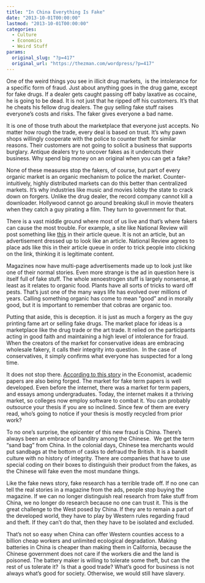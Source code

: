 ```yaml
---
title: "In China Everything Is Fake"
date: "2013-10-01T00:00:00"
lastmod: "2013-10-01T00:00:00"
categories:
  - Culture
  - Economics
  - Weird Stuff
params:
  original_slug: "?p=417"
  original_url: "https://thezman.com/wordpress/?p=417"
---
```


One of the weird things you see in illicit drug markets,  is the
intolerance for a specific form of fraud. Just about anything goes in
the drug game, except for fake drugs. If a dealer gets caught passing
off baby laxative as cocaine, he is going to be dead. It is not just
that he ripped off his customers. It’s that he cheats his fellow drug
dealers. The guy selling fake stuff raises everyone’s costs and risks.
The faker gives everyone a bad name.

It is one of those truth about the marketplace that everyone just
accepts. No matter how rough the trade, every deal is based on
trust. It’s why pawn shops willingly cooperate with the police to
counter theft for similar reasons. Their customers are not going to
solicit a business that supports burglary. Antique dealers try to
uncover fakes as it undercuts their business. Why spend big money on an
original when you can get a fake?

None of these measures stop the fakers, of course, but part of every
organic market is an organic mechanism to police the market.
Counter-intuitively, highly distributed markets can do this better than
centralized markets. It’s why industries like music and movies lobby the
state to crack down on forgers. Unlike the drug dealer, the record
company cannot kill a downloader. Hollywood cannot go around breaking
skull in movie theaters when they catch a guy pirating a film. They turn
to government for that.

There is a vast middle ground where most of us live and that’s where
fakers can cause the most trouble. For example, a site like National
Review will post something like <a
href="https://www.unleashyourthin.com/p/tbl/metabolism-killers/10211?utm_source=taboola&amp;utm_medium=sponsored-content&amp;utm_campaign=2013-09-05-article-metabolism-killing-foods&amp;utm_content=5-metabolism-killing-foods-to-avoid-at-all-costs&amp;utm_term"
rel="noopener" target="_blank">this</a> in their article queue. It is
not an article, but an advertisement dressed up to look like an article.
National Review agrees to place ads like this in their article queue in
order to trick people into clicking on the link, thinking it is
legitimate content.

Magazines now have multi-page advertisements made up to look just like
one of their normal stories. Even more strange is the ad in question
here is itself full of fake stuff. The whole xenoestrogen stuff is
largely nonsense, at least as it relates to organic food. Plants have
all sorts of tricks to ward off pests. That’s just one of the many ways
life has evolved over millions of years. Calling something organic has
come to mean “good” and in morally good, but it is important to remember
that cobras are organic too.

Putting that aside, this is deception. it is just as much a forgery as
the guy printing fame art or selling fake drugs. The market place for
ideas is a marketplace like the drug trade or the art trade. It relied
on the participants acting in good faith and maintaining a high level of
intolerance for fraud. When the creators of the market for conservative
ideas are embracing wholesale fakery, it calls their integrity into
question.  In the case of conservatives, it simply confirms what
everyone has suspected for a long time.

It does not stop there. <a
href="http://www.economist.com/news/china/21586845-flawed-system-judging-research-leading-academic-fraud-looks-good-paper"
rel="noopener" target="_blank">According to this story</a> in the
Economist, academic papers are also being forged. The market for fake
term papers is well developed. Even before the internet, there was a
market for term papers, and essays among undergraduates. Today, the
internet makes it a thriving market, so colleges now employ software to
combat it. You can probably outsource your thesis if you are so
inclined. Since few of them are every read, who’s going to notice if
your thesis is mostly recycled from prior work?

To no one’s surprise, the epicenter of this new fraud is China. There’s
always been an embrace of banditry among the Chinese.  We get the term
“sand bag” from China. In the colonial days, Chinese tea merchants would
put sandbags at the bottom of casks to defraud the British. It is a
bandit culture with no history of integrity. There are companies that
have to use special coding on their boxes to distinguish their product
from the fakes, as the Chinese will fake even the most mundane things.

Like the fake news story, fake research has a terrible trade off. If no
one can tell the real stories in a magazine from the ads, people stop
buying the magazine. If we can no longer distinguish real research from
fake stuff from China, we no longer do research because no one can trust
it. This is the great challenge to the West posed by China. If they are
to remain a part of the developed world, they have to play by Western
rules regarding fraud and theft. If they can’t do that, then they have
to be isolated and excluded.

That’s not so easy when China can offer Western counties access to a
billion cheap workers and unlimited ecological degradation. Making
batteries in China is cheaper than making them in California, because
the Chinese government does not care if the workers die and the land is
poisoned. The battery maker is willing to tolerate some theft, but can
the rest of us tolerate it?  Is that a good trade? What’s good for
business is not always what’s good for society. Otherwise, we would
still have slavery.

